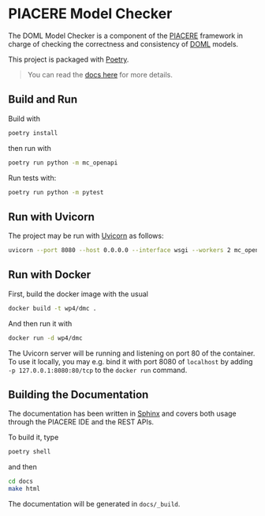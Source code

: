 # PIACERE Model Checker

The DOML Model Checker is a component of the [PIACERE](https://www.piacere-project.eu/) framework
in charge of checking the correctness and consistency of
[DOML](https://www.piacere-doml.deib.polimi.it/) models.

This project is packaged with [Poetry](https://python-poetry.org/).

> You can read the [docs here](https://andreafranchini.com/piacere-model-checker/) for more details.

## Build and Run

Build with
```sh
poetry install
```
then run with
```sh
poetry run python -m mc_openapi
```

Run tests with:
```sh
poetry run python -m pytest
```


## Run with Uvicorn

The project may be run with [Uvicorn](https://www.uvicorn.org/) as follows:
```sh
uvicorn --port 8080 --host 0.0.0.0 --interface wsgi --workers 2 mc_openapi.app_config:app
```


## Run with Docker

First, build the docker image with the usual
```sh
docker build -t wp4/dmc .
```
And then run it with
```sh
docker run -d wp4/dmc
```
The Uvicorn server will be running and listening on port 80 of the container.
To use it locally, you may e.g. bind it with port 8080 of `localhost`
by adding `-p 127.0.0.1:8080:80/tcp` to the `docker run` command.


## Building the Documentation

The documentation has been written in [Sphinx](https://www.sphinx-doc.org/)
and covers both usage through the PIACERE IDE and the REST APIs.

To build it, type
```sh
poetry shell
```
and then
```sh
cd docs
make html
```

The documentation will be generated in `docs/_build`.
